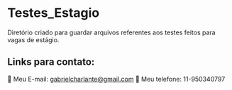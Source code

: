 # Testes_Estagio
Diretório criado para guardar arquivos referentes aos testes feitos para vagas de estágio.

## Links para contato:

:e-mail: Meu E-mail: gabrielcharlante@gmail.com
:iphone: Meu telefone: 11-950340797

